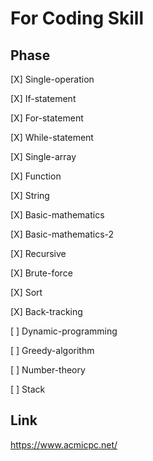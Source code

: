 # For Coding Skill

## Phase

[X] Single-operation

[X] If-statement

[X] For-statement

[X] While-statement

[X] Single-array

[X] Function

[X] String

[X] Basic-mathematics

[X] Basic-mathematics-2

[X] Recursive

[X] Brute-force

[X] Sort

[X] Back-tracking

[ ] Dynamic-programming

[ ] Greedy-algorithm

[ ] Number-theory

[ ] Stack



## Link

https://www.acmicpc.net/

